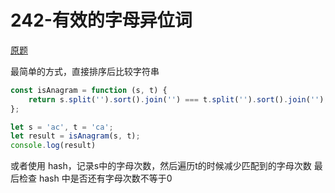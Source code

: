 # 242-有效的字母异位词

[原题](https://leetcode-cn.com/problems/valid-anagram/)

最简单的方式，直接排序后比较字符串
```javascript
const isAnagram = function (s, t) {
    return s.split('').sort().join('') === t.split('').sort().join('');
};

let s = 'ac', t = 'ca';
let result = isAnagram(s, t);
console.log(result)
```

或者使用 hash，记录s中的字母次数，然后遍历t的时候减少匹配到的字母次数
最后检查 hash 中是否还有字母次数不等于0
